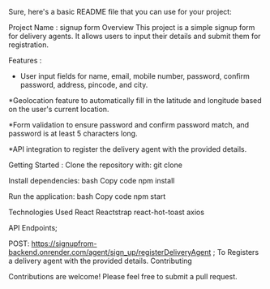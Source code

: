 
Sure, here's a basic README file that you can use for your project:

Project Name : signup form
Overview
This project is a simple signup form for delivery agents. It allows users to input their details and submit them for registration.

Features :
* User input fields for name, email, mobile number, password, confirm password, address, pincode, and city.

*Geolocation feature to automatically fill in the latitude and longitude based on the user's current location.

*Form validation to ensure password and confirm password match, and password is at least 5 characters long.

*API integration to register the delivery agent with the provided details.

Getting Started :
Clone the repository with: 
git clone <repository-url>
 
Install dependencies:
bash
Copy code
npm install
 
Run the application:
bash
Copy code
npm start

Technologies Used
React
Reactstrap
react-hot-toast
axios

API Endpoints;


POST: https://signupfrom-backend.onrender.com/agent/sign_up/registerDeliveryAgent ;
To Registers a delivery agent with the provided details.
Contributing

Contributions are welcome! Please feel free to submit a pull request.



